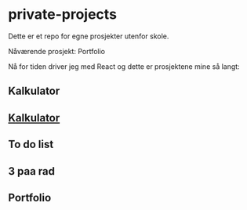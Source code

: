 # private-projects
Dette er et repo for egne prosjekter utenfor skole.

Nåværende prosjekt: Portfolio

Nå for tiden driver jeg med React og dette er prosjektene mine så langt:
## Kalkulator
## [Kalkulator](koding/javascript/calculator)
## To do list
## 3 paa rad
## Portfolio

